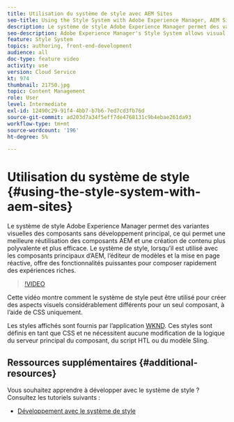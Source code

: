```yaml
---
title: Utilisation du système de style avec AEM Sites
seo-title: Using the Style System with Adobe Experience Manager, AEM Sites
description: Le système de style Adobe Experience Manager permet des variantes visuelles des composants sans développement principal, ce qui permet une meilleure réutilisation des composants AEM et une création de contenu plus polyvalente et plus efficace. Le système de style, lorsqu’il est utilisé avec les composants principaux d’AEM, l’éditeur de modèles et la mise en page réactive, offre des fonctionnalités puissantes pour composer rapidement des expériences riches.
seo-description: Adobe Experience Manager's Style System allows visual variations of components without back-end development, allowing better re-use of AEM components, and more versatile and efficient content authoring. The Style System, when used in conjunction with AEM's Core Components, template editor, and responsive layout, offers powerful capabilities to quickly compose rich experiences.
feature: Style System
topics: authoring, front-end-development
audience: all
doc-type: feature video
activity: use
version: Cloud Service
kt: 974
thumbnail: 21750.jpg
topic: Content Management
role: User
level: Intermediate
exl-id: 12490c29-91f4-4bb7-b7b6-7ed7cd3fb76d
source-git-commit: ad203d7a34f5eff7de4768131c9b4ebae261da93
workflow-type: tm+mt
source-wordcount: '196'
ht-degree: 5%

---
```


# Utilisation du système de style {#using-the-style-system-with-aem-sites}

Le système de style Adobe Experience Manager permet des variantes visuelles des composants sans développement principal, ce qui permet une meilleure réutilisation des composants AEM et une création de contenu plus polyvalente et plus efficace. Le système de style, lorsqu’il est utilisé avec les composants principaux d’AEM, l’éditeur de modèles et la mise en page réactive, offre des fonctionnalités puissantes pour composer rapidement des expériences riches.

>[!VIDEO](https://video.tv.adobe.com/v/21750/?quality=12&learn=on)

Cette vidéo montre comment le système de style peut être utilisé pour créer des aspects visuels considérablement différents pour un seul composant, à l’aide de CSS uniquement.

Les styles affichés sont fournis par l’application [WKND](https://github.com/adobe/aem-guides-wknd). Ces styles sont définis en tant que CSS et ne nécessitent aucune modification de la logique du serveur principal du composant, du script HTL ou du modèle Sling.

## Ressources supplémentaires {#additional-resources}

Vous souhaitez apprendre à développer avec le système de style ? Consultez les tutoriels suivants :

* [Développement avec le système de style](https://experienceleague.adobe.com/docs/experience-manager-learn/getting-started-wknd-tutorial-develop/style-system.html)
